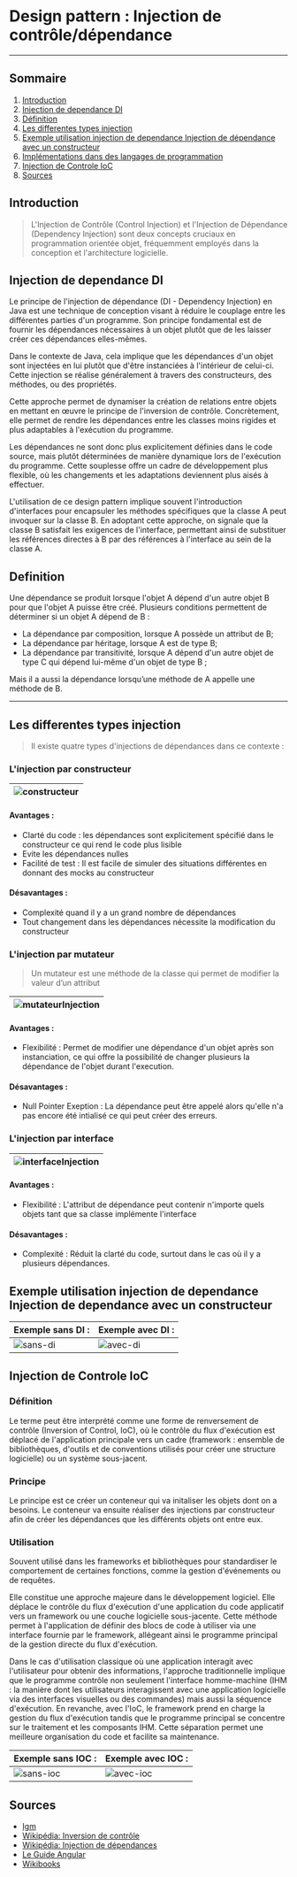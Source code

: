# Design pattern : Injection de contrôle/dépendance
***

## Sommaire
1. [Introduction](#introduction)
2. [Injection de dependance DI](#injection-de-dependance-di)
3. [Définition](#definition)
4. [Les differentes types injection](#les-differentes-types-injection)
5. [Exemple utilisation injection de dependance Injection de dépendance avec un constructeur](#exemple-utilisation-injection-de-dependance-injection-de-dependance-avec-un-constructeur)
6. [Implémentations dans des langages de programmation](#implementations-dans-des-langages-de-programmation)
7. [Injection de Controle IoC](#injection-de-controle-ioc)
8. [Sources](#sources)

## Introduction

> L'Injection de Contrôle (Control Injection) et l'Injection de Dépendance (Dependency Injection) sont deux concepts cruciaux en programmation orientée objet, fréquemment employés dans la conception et l'architecture logicielle.

## Injection de dependance DI

Le principe de l'injection de dépendance (DI - Dependency Injection) en Java est une technique de conception visant à réduire le couplage entre les différentes parties d'un programme. Son principe fondamental est de fournir les dépendances nécessaires à un objet plutôt que de les laisser créer ces dépendances elles-mêmes.

Dans le contexte de Java, cela implique que les dépendances d'un objet sont injectées en lui plutôt que d'être instanciées à l'intérieur de celui-ci. Cette injection se réalise généralement à travers des constructeurs, des méthodes, ou des propriétés.

Cette approche permet de dynamiser la création de relations entre objets en mettant en œuvre le principe de l'inversion de contrôle. Concrètement, elle permet de rendre les dépendances entre les classes moins rigides et plus adaptables à l'exécution du programme.

Les dépendances ne sont donc plus explicitement définies dans le code source, mais plutôt déterminées de manière dynamique lors de l'exécution du programme. Cette souplesse offre un cadre de développement plus flexible, où les changements et les adaptations deviennent plus aisés à effectuer.

L'utilisation de ce design pattern implique souvent l'introduction d'interfaces pour encapsuler les méthodes spécifiques que la classe A peut invoquer sur la classe B. En adoptant cette approche, on signale que la classe B satisfait les exigences de l'interface, permettant ainsi de substituer les références directes à B par des références à l'interface au sein de la classe A.

## Definition

Une dépendance se produit lorsque l'objet A dépend d'un autre objet B pour que l'objet A puisse être créé. Plusieurs conditions permettent de déterminer si un objet A dépend de B :
- La dépendance par composition, lorsque A possède un attribut de B;
- La dépendance par héritage, lorsque A est de type B;
- La dépendance par transitivité, lorsque A dépend d'un autre objet de type C qui dépend lui-même d'un objet de type B ;

Mais il a aussi la dépendance lorsqu’une méthode de A  appelle une méthode de B.
***
## Les differentes types injection

> Il existe quatre types d'injections de dépendances dans ce contexte :
### L'injection par constructeur

| ![constructeur](https://github.com/GeniusTom-Dev/presentation-design-pattern/blob/main/assets/constructeur.png?raw=true) |
|--------------------------------------------------------------------------------------------------------------------------|

#### Avantages :
- Clarté du code : les dépendances sont explicitement spécifié dans le constructeur ce qui rend le code plus lisible
- Evite les dépendances nulles
- Facilité de test : Il est facile de simuler des situations différentes en donnant des mocks au constructeur  
#### Désavantages :
- Complexité quand il y a un grand nombre de dépendances
- Tout changement dans les dépendances nécessite la modification du constructeur

### L'injection par mutateur
> Un mutateur est une méthode de la classe qui permet de modifier la valeur d’un attribut

| ![mutateurInjection](https://github.com/GeniusTom-Dev/presentation-design-pattern/blob/main/assets/mutateurInjection.png?raw=true) |
|--------------------------------------------------------------------------------------------------------------------------------------|

#### Avantages :
- Flexibilité : Permet de modifier une dépendance d'un objet après son instanciation, ce qui offre la possibilité de changer plusieurs la dépendance de l'objet durant l'execution.
#### Désavantages :
- Null Pointer Exeption : La dépendance peut être appelé alors qu'elle n'a pas encore été intialisé ce qui peut créer des erreurs.

### L'injection par interface

| ![interfaceInjection](https://github.com/GeniusTom-Dev/presentation-design-pattern/blob/main/assets/interfaceInjection.png?raw=true) |
|--------------------------------------------------------------------------------------------------------------------------------------|

#### Avantages :
- Flexibilité : L'attribut de dépendance peut contenir n'importe quels objets tant que sa classe implémente l'interface
#### Désavantages :
- Complexité : Réduit la clarté du code, surtout dans le cas où il y a plusieurs dépendances.

## Exemple utilisation injection de dependance Injection de dependance avec un constructeur

|Exemple sans DI : | Exemple avec DI : |
|---|---|
| ![sans-di](https://github.com/GeniusTom-Dev/presentation-design-pattern/blob/main/assets/sans-di.png?raw=true) | ![avec-di](https://github.com/GeniusTom-Dev/presentation-design-pattern/blob/main/assets/avec-di.png?raw=true) |

## Injection de Controle IoC

### Définition
Le terme peut être interprété comme une forme de renversement de contrôle (Inversion of Control, IoC), où le contrôle du flux d'exécution est déplacé de l'application principale vers un cadre (framework : ensemble de bibliothèques, d'outils et de conventions utilisés pour créer une structure logicielle) ou un système sous-jacent.

### Principe
Le principe est ce créer un conteneur qui va initaliser les objets dont on a besoins. Le conteneur va ensuite réaliser des injections par constructeur afin de créer les dépendances que les différents objets ont entre eux.

### Utilisation
Souvent utilisé dans les frameworks et bibliothèques pour standardiser le comportement de certaines fonctions, comme la gestion d'événements ou de requêtes.

Elle constitue une approche majeure dans le développement logiciel. Elle déplace le contrôle du flux d'exécution d'une application du code applicatif vers un framework ou une couche logicielle sous-jacente. Cette méthode permet à l'application de définir des blocs de code à utiliser via une interface fournie par le framework, allégeant ainsi le programme principal de la gestion directe du flux d'exécution.

Dans le cas d'utilisation classique où une application interagit avec l'utilisateur pour obtenir des informations, l'approche traditionnelle implique que le programme contrôle non seulement l'interface homme-machine (IHM : la manière dont les utilisateurs interagissent avec une application logicielle via des interfaces visuelles ou des commandes) mais aussi la séquence d'exécution. En revanche, avec l'IoC, le framework prend en charge la gestion du flux d'exécution tandis que le programme principal se concentre sur le traitement et les composants IHM. Cette séparation permet une meilleure organisation du code et facilite sa maintenance.

| Exemple sans IOC :                                                                                               | Exemple avec IOC :                                                                                               |
|------------------------------------------------------------------------------------------------------------------|------------------------------------------------------------------------------------------------------------------|
| ![sans-ioc](https://github.com/GeniusTom-Dev/presentation-design-pattern/blob/main/assets/voiture-sans.png?raw=true) | ![avec-ioc](https://github.com/GeniusTom-Dev/presentation-design-pattern/blob/main/assets/voiture-avec.png?raw=true) |


## Sources
- [Igm](http://igm.univ-mlv.fr/~dr/XPOSE2010/guicespring/di_presentation.html)
- [Wikipédia: Inversion de contrôle](https://fr.wikipedia.org/wiki/Inversion_de_contrôle)
- [Wikipédia: Injection de dépendances](https://fr.wikipedia.org/wiki/Injection_de_dépendances)
- [Le Guide Angular](https://guide-angular.wishtack.io/angular/dependency-injection/quest-ce-que-la-dependency-injection)
- [Wikibooks](https://fr.wikibooks.org/wiki/Patrons_de_conception/Injection_de_dépendance)
